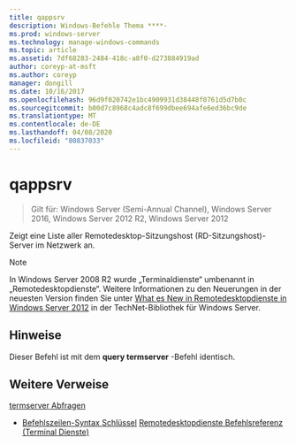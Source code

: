 ```yaml
---
title: qappsrv
description: Windows-Befehle Thema ****-
ms.prod: windows-server
ms.technology: manage-windows-commands
ms.topic: article
ms.assetid: 7df68283-2484-418c-a8f0-d273884919ad
author: coreyp-at-msft
ms.author: coreyp
manager: dongill
ms.date: 10/16/2017
ms.openlocfilehash: 96d9f020742e1bc4909931d38448f0761d5d7b0c
ms.sourcegitcommit: b00d7c8968c4adc8f699dbee694afe6ed36bc9de
ms.translationtype: MT
ms.contentlocale: de-DE
ms.lasthandoff: 04/08/2020
ms.locfileid: "80837033"
---
```

# <a name="qappsrv"></a>qappsrv

>Gilt für: Windows Server (Semi-Annual Channel), Windows Server 2016, Windows Server 2012 R2, Windows Server 2012

Zeigt eine Liste aller Remotedesktop-Sitzungshost (RD-Sitzungshost)-Server im Netzwerk an.

> [!NOTE]
> In Windows Server 2008 R2 wurde „Terminaldienste“ umbenannt in „Remotedesktopdienste“. Weitere Informationen zu den Neuerungen in der neuesten Version finden Sie unter [What es New in Remotedesktopdienste in Windows Server 2012](https://technet.microsoft.com/library/hh831527) in der TechNet-Bibliothek für Windows Server.

## <a name="remarks"></a>Hinweise
Dieser Befehl ist mit dem **query termserver** -Befehl identisch.

## <a name="additional-references"></a>Weitere Verweise
[termserver Abfragen](query-termserver.md)
- [Befehlszeilen-Syntax Schlüssel](command-line-syntax-key.md)
[Remotedesktopdienste Befehlsreferenz (Terminal Dienste)](remote-desktop-services-terminal-services-command-reference.md)
